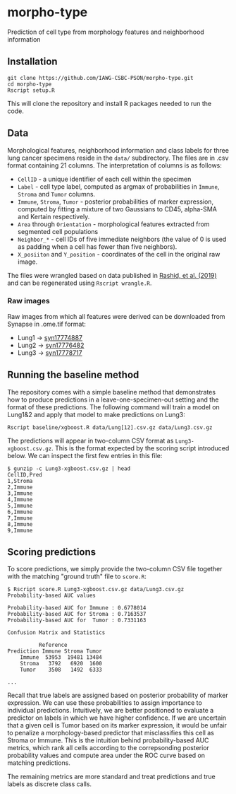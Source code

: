 # morpho-type
Prediction of cell type from morphology features and neighborhood information

## Installation

```
git clone https://github.com/IAWG-CSBC-PSON/morpho-type.git
cd morpho-type
Rscript setup.R
```
This will clone the repository and install R packages needed to run the code.

## Data

Morphological features, neighborhood information and class labels for three lung cancer specimens reside in the `data/` subdirectory. The files are in .csv format containing 21 columns. The interpretation of columns is as follows:

  * `CellID` - a unique identifier of each cell within the specimen
  * `Label` - cell type label, computed as argmax of probabilities in `Immune`, `Stroma` and `Tumor` columns.
  * `Immune`, `Stroma`, `Tumor` - posterior probabilities of marker expression, computed by fitting a mixture of two Gaussians to CD45, alpha-SMA and Kertain respectively.
  * `Area` through `Orientation` - morphological features extracted from segmented cell populations
  * `Neighbor_*` - cell IDs of five immediate neighbors (the value of 0 is used as padding when a cell has fewer than five neighbors).
  * `X_posiiton` and `Y_position` - coordinates of the cell in the original raw image.

The files were wrangled based on data published in [Rashid, et al. (2019)](https://www.nature.com/articles/s41597-019-0332-y) and can be regenerated using `Rscript wrangle.R`.

### Raw images
Raw images from which all features were derived can be downloaded from Synapse in .ome.tif format:

  * Lung1 -> [syn17774887](https://www.synapse.org/#!Synapse:syn17774887)
  * Lung2 -> [syn17776482](https://www.synapse.org/#!Synapse:syn17776482)
  * Lung3 -> [syn17778717](https://www.synapse.org/#!Synapse:syn17778717)

## Running the baseline method

The repository comes with a simple baseline method that demonstrates how to produce predictions in a leave-one-specimen-out setting and the format of these predictions. The following command will train a model on Lung1&2 and apply that model to make predictions on Lung3:

```
Rscript baseline/xgboost.R data/Lung[12].csv.gz data/Lung3.csv.gz
```

The predictions will appear in two-column CSV format as `Lung3-xgboost.csv.gz`. This is the format expected by the scoring script introduced below. We can inspect the first few entries in this file:

```
$ gunzip -c Lung3-xgboost.csv.gz | head
CellID,Pred
1,Stroma
2,Immune
3,Immune
4,Immune
5,Immune
6,Immune
7,Immune
8,Immune
9,Immune
```

## Scoring predictions

To score predictions, we simply provide the two-column CSV file together with the matching "ground truth" file to `score.R`:

```
$ Rscript score.R Lung3-xgboost.csv.gz data/Lung3.csv.gz 
Probability-based AUC values

Probability-based AUC for Immune : 0.6778014 
Probability-based AUC for Stroma : 0.7163537 
Probability-based AUC for  Tumor : 0.7331163 

Confusion Matrix and Statistics

          Reference
Prediction Immune Stroma Tumor
    Immune  53953  19481 13484
    Stroma   3792   6920  1600
    Tumor    3508   1492  6333

...
```

Recall that true labels are assigned based on posterior probability of marker expression. We can use these probabilities to assign importance to individual predictions. Intuitively, we are better positioned to evaluate a predictor on labels in which we have higher confidence. If we are uncertain that a given cell is Tumor based on its marker expression, it would be unfair to penalize a morphology-based predictor that misclassifies this cell as Stroma or Immune. This is the intuition behind probability-based AUC metrics, which rank all cells according to the correpsonding posterior probability values and compute area under the ROC curve based on matching predictions.

The remaining metrics are more standard and treat predictions and true labels as discrete class calls.
